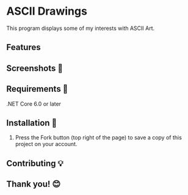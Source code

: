 # ASCII Drawings
This program displays some of my interests with ASCII Art.
## Features

## Screenshots 📸

## Requirements 🔧
.NET Core 6.0 or later
## Installation 🔌
1. Press the Fork button (top right of the page) to save a copy of this project on your account.


## Contributing 💡

## Thank you! 😊
